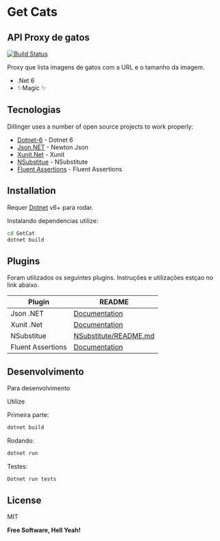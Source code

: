 # Get Cats
## API Proxy de gatos

[![Build Status](https://travis-ci.org/joemccann/dillinger.svg?branch=master)](https://travis-ci.org/joemccann/dillinger)

Proxy que lista imagens de gatos com a URL e o tamanho da imagem.

- .Net 6
- ✨Magic ✨

## Tecnologias

Dillinger uses a number of open source projects to work properly:

- [Dotnet-6] - Dotnet 6
- [Json.NET] - Newton Json
- [Xunit.Net] - Xunit
- [NSubstitue] - NSubstitute
- [Fluent Assertions] - Fluent Assertions

## Installation

Requer [Dotnet](https://dotnet.microsoft.com/en-us/download/dotnet/6.0) v6+ para rodar.

Instalando dependencias utilize:

```sh
cd GetCat
dotnet build
```

## Plugins

Foram utilizados os seguintes plugins.
Instruções e utilizações estçao no link abaixo.

| Plugin | README |
| ------ | ------ |
| Json .NET | [Documentation][PlDb] |
| Xunit .Net | [Documentation][PlGh] |
| NSubstitue | [NSubstitute/README.md][PlGd] |
| Fluent Assertions | [Documentation][PlMe] |

## Desenvolvimento

Para desenvolvimento

Utilize

Primeira parte:

```sh
dotnet build
```

Rodando:

```sh
dotnet run
```

Testes:

```sh
Dotnet run tests
```

## License

MIT

**Free Software, Hell Yeah!**

[//]: # (These are reference links used in the body of this note and get stripped out when the markdown processor does its job. There is no need to format nicely because it shouldn't be seen. Thanks SO - http://stackoverflow.com/questions/4823468/store-comments-in-markdown-syntax)

   [Xunit.Net]: <https://xunit.net/>
   [NSubstitue]: <https://nsubstitute.github.io/t>
   [Fluent Assertions]: <https://fluentassertions.com/>
   [Json.NET]: <https://www.newtonsoft.com/json>
   [Dotnet-6]: <https://dotnet.microsoft.com/en-us/download/dotnet/6.0>

   [PlDb]: <https://www.newtonsoft.com/json/help/html/Introduction.htm>
   [PlGh]: <https://xunit.net/#documentation>
   [PlGd]: <https://github.com/nsubstitute/NSubstitute/README.md>
   [PlMe]: <https://fluentassertions.com/introduction>


